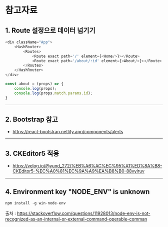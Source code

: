 # 참고자료

## 1. Route 설정으로 데이터 넘기기

```js
<div className="App">
    <HashRouter>
        <Routes>
            <Route exact path='/' element={<Home/>}></Route>
            <Route exact path='/about/:id' element={<About/>}></Route> {/* :id 부분이 data param */}
        </Routes>
    </HashRouter>
</div>

const about = (props) => {
    console.log(props);
    console.log(props.match.params.id);
}
```
---
## 2. Bootstrap 참고

* https://react-bootstrap.netlify.app/components/alerts
---

## 3. CKEditor5 적용

* https://velog.io/@yund_272/%EB%A6%AC%EC%95%A1%ED%8A%B8-CKEditor5-%EC%A0%81%EC%9A%A9%EA%B8%B0-88vylruv


---
## 4. Environment key "NODE_ENV" is unknown

```javascript
npm install -g win-node-env
```

출처 : https://stackoverflow.com/questions/11928013/node-env-is-not-recognized-as-an-internal-or-external-command-operable-comman